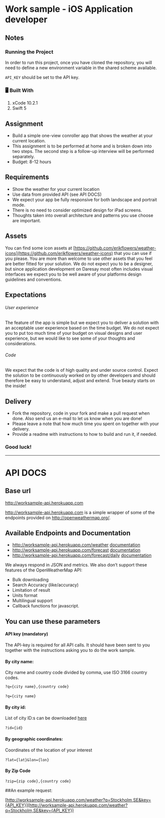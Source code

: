 # Work sample - iOS Application developer
## Notes 
### Running the Project

In order to run this project, once you have cloned the repository, you will need to
define a new environment variable in the shared scheme available.

`API_KEY` should be set to the API key.

### 🖥 Built With
1. xCode 10.2.1
1. Swift 5

## Assignment

- Build a simple one-view conroller app that shows the weather at your current location.
- This assignment is to be performed at home and is broken down into two steps. The second step is a follow-up interview will be performed separately.
- Budget: 8-12 hours 

## Requirements
- Show the weather for your current location
- Use data from provided API (see API DOCS)
- We expect your app be fully responsive for both landscape and portrait mode.
- There is no need to consider optimized design for iPad screens.
- Thoughts taken into overall architecture and patterns you use choose are important.


## Assets
You can find some icon assets at [https://github.com/erikflowers/weather-icons](https://github.com/erikflowers/weather-icons) that you can use if you please. You are more than welcome to use other assets that you feel are better fitted for your solution. We do not expect you to be a designer, but since application development on Daresay most often includes visual interfaces we expect you to be well aware of your platforms design guidelines and conventions.

## Expectations

###### User experience
The feature of the app is simple but we expect you to deliver a solution with an acceptable user experience based on the time budget. 
We do not expect you to put too much time of your budget on visual designs and user experience, but we would like to see some of your thoughts and considerations.

###### Code
We expect that the code is of high quality and under source control. Expect the solution to be continuously worked on by other developers and should therefore be easy to understand, adjust and extend. True beauty starts on the inside!

## Delivery
- Fork the repository, code in your fork and make a pull request when done. Also send us an e-mail to let us know when you are done!
- Please leave a note that how much time you spent on together with your delivery.
- Provide a readme with instructions to how to build and run it, if needed.

### Good luck!

---


# API DOCS

## Base url
http://worksample-api.herokuapp.com


http://worksample-api.herokuapp.com is a simple wrapper of some of the endpoints provided on http://openweathermap.org/.

## Available Endpoints and Documentation
- http://worksample-api.herokuapp.com/weather [documentation](http://openweathermap.org/current)
- http://worksample-api.herokuapp.com/forecast [documentation](http://openweathermap.org/forecast5)
- http://worksample-api.herokuapp.com/forecast/daily [documentation](http://openweathermap.org/forecast16)

We always respond in JSON and metrics.
We also don’t support these features of the OpenWeatherMap API:

- Bulk downloading
- Search Accuracy (like/accuracy)
- Limitation of result
- Units format
- Multilingual support
- Callback functions for javascript.
​

## You can use these parameters

#### API key (mandatory)
The API-key is required for all API calls. It should have been sent to you together with the instructions asking you to do the work sample.

#### By city name:
City name and country code divided by comma, use ISO 3166 country codes.

`?q={city name},{country code}`

`?q={city name}`
​
#### By city id:
List of city ID:s can be downloaded [here](http://bulk.openweathermap.org/sample/)

`?id={id}`
​
#### By geographic coordinates:
Coordinates of the location of your interest

`?lat={lat}&lon={lon}`
​
#### By Zip Code
`?zip={zip code},{country code}`

##An example request:

[http://worksample-api.herokuapp.com/weather?q=Stockholm,SE&key={API_KEY}](http://worksample-api.herokuapp.com/weather?q=Stockholm,SE&key={API_KEY})
